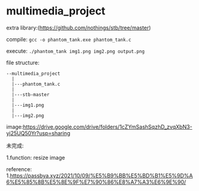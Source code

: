 # multimedia_project
extra library:(https://github.com/nothings/stb/tree/master)

compile: `gcc -o phantom_tank.exe phantom_tank.c`

execute: `./phantom_tank img1.png img2.png output.png`

file structure:
```
--multimedia_project
  |
  |---phantom_tank.c
  |
  |---stb-master
  |
  |---img1.png
  |
  |---img2.png
```
image:https://drive.google.com/drive/folders/1cZYmSashSqzhD_zvqXbN3-yj25UQ50Yr?usp=sharing

未完成:

1.function: resize image

reference:
1.https://passbya.xyz/2021/10/09/%E5%B9%BB%E5%BD%B1%E5%9D%A6%E5%85%8B%E5%8E%9F%E7%90%86%E8%A7%A3%E6%9E%90/
